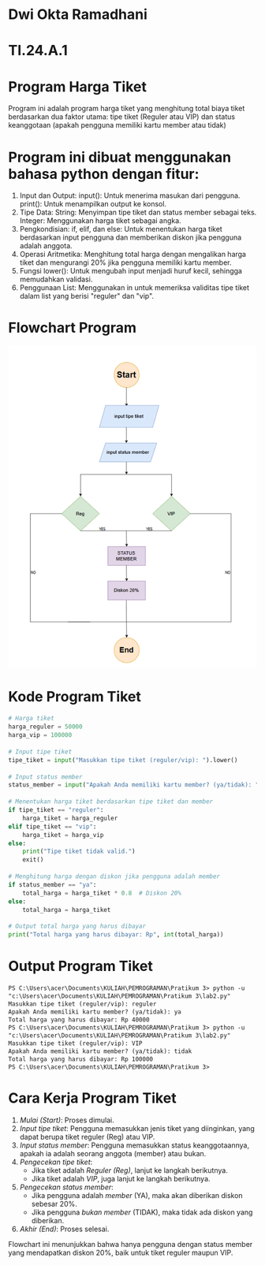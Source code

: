 # Dwi Okta Ramadhani
# TI.24.A.1

# Program Harga Tiket
Program ini adalah program harga tiket yang menghitung total biaya tiket
berdasarkan dua faktor utama: tipe tiket (Reguler atau VIP) dan status keanggotaan (apakah pengguna memiliki kartu member atau tidak)

# Program ini dibuat menggunakan bahasa python dengan fitur:
1. Input dan Output: input(): Untuk menerima masukan dari pengguna. print(): Untuk menampilkan output ke konsol.
2. Tipe Data: String: Menyimpan tipe tiket dan status member sebagai teks. Integer: Menggunakan harga tiket sebagai angka.
3. Pengkondisian: if, elif, dan else: Untuk menentukan harga tiket berdasarkan input pengguna dan memberikan diskon jika pengguna adalah anggota.
4. Operasi Aritmetika: Menghitung total harga dengan mengalikan harga tiket dan mengurangi 20% jika pengguna memiliki kartu member.
5. Fungsi lower(): Untuk mengubah input menjadi huruf kecil, sehingga memudahkan validasi.
6. Penggunaan List: Menggunakan in untuk memeriksa validitas tipe tiket dalam list yang berisi "reguler" dan "vip".

# Flowchart Program
![Flowchart](https://github.com/Dwiokta10/lab2py./blob/main/flowchart1diskon20%25..png?raw=true)

# Kode Program Tiket
``` python
# Harga tiket
harga_reguler = 50000
harga_vip = 100000

# Input tipe tiket
tipe_tiket = input("Masukkan tipe tiket (reguler/vip): ").lower()

# Input status member
status_member = input("Apakah Anda memiliki kartu member? (ya/tidak): ").lower()

# Menentukan harga tiket berdasarkan tipe tiket dan member
if tipe_tiket == "reguler":
    harga_tiket = harga_reguler
elif tipe_tiket == "vip":
    harga_tiket = harga_vip
else:
    print("Tipe tiket tidak valid.")
    exit()

# Menghitung harga dengan diskon jika pengguna adalah member
if status_member == "ya":
    total_harga = harga_tiket * 0.8  # Diskon 20%
else:
    total_harga = harga_tiket

# Output total harga yang harus dibayar
print("Total harga yang harus dibayar: Rp", int(total_harga))
```

# Output Program Tiket
```
PS C:\Users\acer\Documents\KULIAH\PEMROGRAMAN\Pratikum 3> python -u "c:\Users\acer\Documents\KULIAH\PEMROGRAMAN\Pratikum 3\lab2.py"
Masukkan tipe tiket (reguler/vip): reguler
Apakah Anda memiliki kartu member? (ya/tidak): ya
Total harga yang harus dibayar: Rp 40000
PS C:\Users\acer\Documents\KULIAH\PEMROGRAMAN\Pratikum 3> python -u "c:\Users\acer\Documents\KULIAH\PEMROGRAMAN\Pratikum 3\lab2.py"
Masukkan tipe tiket (reguler/vip): VIP
Apakah Anda memiliki kartu member? (ya/tidak): tidak
Total harga yang harus dibayar: Rp 100000
PS C:\Users\acer\Documents\KULIAH\PEMROGRAMAN\Pratikum 3>
```

# Cara Kerja Program Tiket
1. *Mulai (Start)*: Proses dimulai.
2. *Input tipe tiket*: Pengguna memasukkan jenis tiket yang diinginkan, yang dapat berupa tiket reguler (Reg) atau VIP.
3. *Input status member*: Pengguna memasukkan status keanggotaannya, apakah ia adalah seorang anggota (member) atau bukan.
4. *Pengecekan tipe tiket*:
   - Jika tiket adalah *Reguler (Reg)*, lanjut ke langkah berikutnya.
   - Jika tiket adalah *VIP*, juga lanjut ke langkah berikutnya.
5. *Pengecekan status member*:
   - Jika pengguna adalah *member* (YA), maka akan diberikan diskon sebesar 20%.
   - Jika pengguna *bukan member* (TIDAK), maka tidak ada diskon yang diberikan.
6. *Akhir (End)*: Proses selesai.

Flowchart ini menunjukkan bahwa hanya pengguna dengan status member yang mendapatkan diskon 20%, baik untuk tiket reguler maupun VIP.
